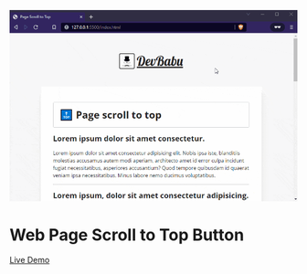 [![HTML web page scroll to top button](./scroll-to-top.gif "HTML web page scroll to top button")](https://www.devbabu.com/web-page-scroll-to-top-html-css-js/ "DevBabu.Com")
# Web Page Scroll to Top Button
[Live Demo](https://chandantudu.github.io/scroll-to-top/)